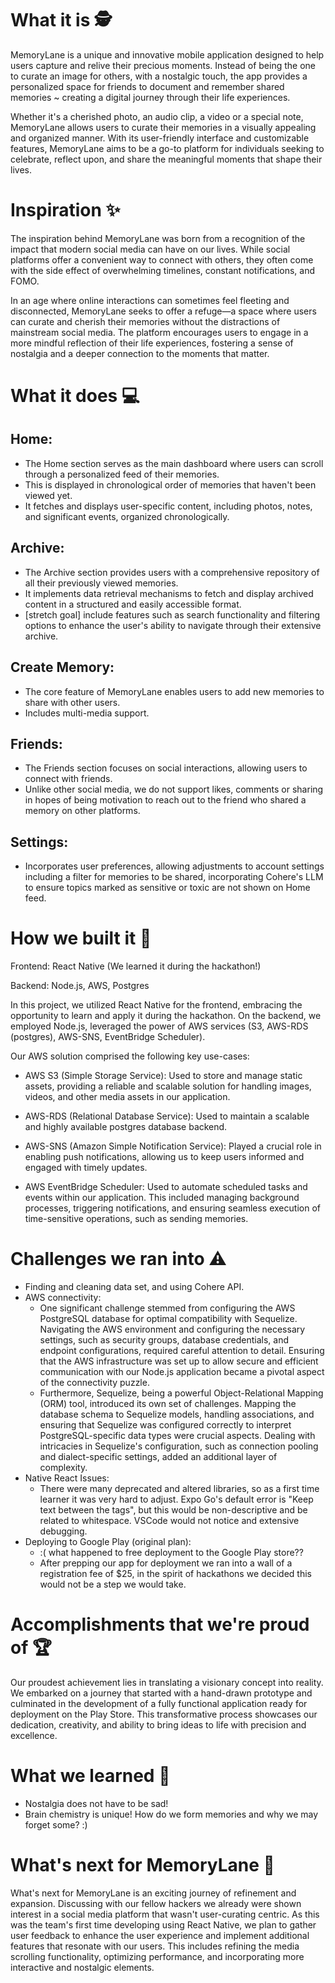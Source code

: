# What it is 🕵️
MemoryLane is a unique and innovative mobile application designed to help users capture and relive their precious moments. Instead of being the one to curate an image for others, with a nostalgic touch, the app provides a personalized space for friends to document and remember shared memories ~ creating a digital journey through their life experiences.

Whether it's a cherished photo, an audio clip, a video or a special note, MemoryLane allows users to curate their memories in a visually appealing and organized manner. With its user-friendly interface and customizable features, MemoryLane aims to be a go-to platform for individuals seeking to celebrate, reflect upon, and share the meaningful moments that shape their lives.

# Inspiration ✨
The inspiration behind MemoryLane was born from a recognition of the impact that modern social media can have on our lives. While social platforms offer a convenient way to connect with others, they often come with the side effect of overwhelming timelines, constant notifications, and FOMO.

In an age where online interactions can sometimes feel fleeting and disconnected, MemoryLane seeks to offer a refuge—a space where users can curate and cherish their memories without the distractions of mainstream social media. The platform encourages users to engage in a more mindful reflection of their life experiences, fostering a sense of nostalgia and a deeper connection to the moments that matter.

# What it does 💻

## Home:

- The Home section serves as the main dashboard where users can scroll through a personalized feed of their memories.
- This is displayed in chronological order of memories that haven't been viewed yet.
- It fetches and displays user-specific content, including photos, notes, and significant events, organized chronologically.

## Archive:

- The Archive section provides users with a comprehensive repository of all their previously viewed memories.
- It implements data retrieval mechanisms to fetch and display archived content in a structured and easily accessible format.
- [stretch goal] include features such as search functionality and filtering options to enhance the user's ability to navigate through their extensive archive.

## Create Memory:

- The core feature of MemoryLane enables users to add new memories to share with other users.
- Includes multi-media support.

## Friends:

- The Friends section focuses on social interactions, allowing users to connect with friends.
- Unlike other social media, we do not support likes, comments or sharing in hopes of being motivation to reach out to the friend who shared a memory on other platforms.

## Settings:

- Incorporates user preferences, allowing adjustments to account settings including a filter for memories to be shared, incorporating Cohere's LLM to ensure topics marked as sensitive or toxic are not shown on Home feed.

# How we built it 🔨
Frontend: React Native (We learned it during the hackathon!)

Backend: Node.js, AWS, Postgres

In this project, we utilized React Native for the frontend, embracing the opportunity to learn and apply it during the hackathon. On the backend, we employed Node.js, leveraged the power of AWS services (S3, AWS-RDS (postgres), AWS-SNS, EventBridge Scheduler).

Our AWS solution comprised the following key use-cases:

- AWS S3 (Simple Storage Service): Used to store and manage static assets, providing a reliable and scalable solution for handling images, videos, and other media assets in our application.

- AWS-RDS (Relational Database Service): Used to maintain a scalable and highly available postgres database backend.

- AWS-SNS (Amazon Simple Notification Service): Played a crucial role in enabling push notifications, allowing us to keep users informed and engaged with timely updates.

- AWS EventBridge Scheduler: Used to automate scheduled tasks and events within our application. This included managing background processes, triggering notifications, and ensuring seamless execution of time-sensitive operations, such as sending memories.

# Challenges we ran into ⚠️
- Finding and cleaning data set, and using Cohere API.
- AWS connectivity:
  - One significant challenge stemmed from configuring the AWS PostgreSQL database for optimal compatibility with Sequelize. Navigating the AWS environment and configuring the necessary settings, such as security groups, database credentials, and endpoint configurations, required careful attention to detail. Ensuring that the AWS infrastructure was set up to allow secure and efficient communication with our Node.js application became a pivotal aspect of the connectivity puzzle.
  - Furthermore, Sequelize, being a powerful Object-Relational Mapping (ORM) tool, introduced its own set of challenges. Mapping the database schema to Sequelize models, handling associations, and ensuring that Sequelize was configured correctly to interpret PostgreSQL-specific data types were crucial aspects. Dealing with intricacies in Sequelize's configuration, such as connection pooling and dialect-specific settings, added an additional layer of complexity.
- Native React Issues:
  - There were many deprecated and altered libraries, so as a first time learner it was very hard to adjust.
Expo Go's default error is "Keep text between the tags", but this would be non-descriptive and be related to whitespace. VSCode would not notice and extensive debugging.
- Deploying to Google Play (original plan):
  - :( what happened to free deployment to the Google Play store??
  - After prepping our app for deployment we ran into a wall of a registration fee of $25, in the spirit of hackathons we decided this would not be a step we would take.

# Accomplishments that we're proud of 🏆
Our proudest achievement lies in translating a visionary concept into reality. We embarked on a journey that started with a hand-drawn prototype and culminated in the development of a fully functional application ready for deployment on the Play Store. This transformative process showcases our dedication, creativity, and ability to bring ideas to life with precision and excellence.

# What we learned 🏫
- Nostalgia does not have to be sad!
- Brain chemistry is unique! How do we form memories and why we may forget some? :)

# What's next for MemoryLane 💭
What's next for MemoryLane is an exciting journey of refinement and expansion. Discussing with our fellow hackers we already were shown interest in a social media platform that wasn't user-curating centric. As this was the team's first time developing using React Native, we plan to gather user feedback to enhance the user experience and implement additional features that resonate with our users. This includes refining the media scrolling functionality, optimizing performance, and incorporating more interactive and nostalgic elements.
